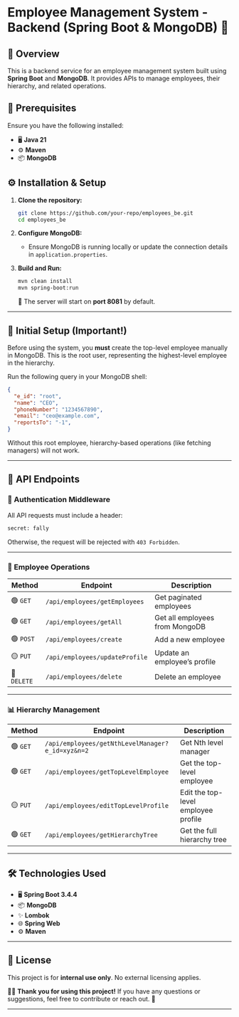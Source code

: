 # Employee Management System - Backend (Spring Boot & MongoDB) 🚀

## 📌 Overview

This is a backend service for an employee management system built using **Spring Boot** and **MongoDB**. It provides APIs to manage employees, their hierarchy, and related operations.

## 🔧 Prerequisites

Ensure you have the following installed:

- 🖥️ **Java 21**
- ⚙️ **Maven**
- 📦 **MongoDB**

## ⚙️ Installation & Setup

1. **Clone the repository:**

   ```sh
   git clone https://github.com/your-repo/employees_be.git
   cd employees_be
   ```

2. **Configure MongoDB:**

   - Ensure MongoDB is running locally or update the connection details in `application.properties`.

3. **Build and Run:**

   ```sh
   mvn clean install
   mvn spring-boot:run
   ```

   🚀 The server will start on **port 8081** by default.

---

## 🔹 Initial Setup (Important!)

Before using the system, you **must** create the top-level employee manually in MongoDB. This is the root user, representing the highest-level employee in the hierarchy.

Run the following query in your MongoDB shell:

```json
{
  "e_id": "root",
  "name": "CEO",
  "phoneNumber": "1234567890",
  "email": "ceo@example.com",
  "reportsTo": "-1",
}
```

Without this root employee, hierarchy-based operations (like fetching managers) will not work.

---

## 📌 API Endpoints

### 🔐 Authentication Middleware

All API requests must include a header:

```sh
secret: fally
```

Otherwise, the request will be rejected with `403 Forbidden`.

---

### 📂 Employee Operations

| Method | Endpoint | Description |
|--------|----------|-------------|
| 🟢 `GET` | `/api/employees/getEmployees` | Get paginated employees |
| 🟢 `GET` | `/api/employees/getAll` | Get all employees from MongoDB |
| 🟢 `POST` | `/api/employees/create` | Add a new employee |
| 🟡 `PUT` | `/api/employees/updateProfile` | Update an employee’s profile |
| 🔴 `DELETE` | `/api/employees/delete` | Delete an employee |

---

### 📊 Hierarchy Management

| Method | Endpoint | Description |
|--------|----------|-------------|
| 🟢 `GET` | `/api/employees/getNthLevelManager?e_id=xyz&n=2` | Get Nth level manager |
| 🟢 `GET` | `/api/employees/getTopLevelEmployee` | Get the top-level employee |
| 🟡 `PUT` | `/api/employees/editTopLevelProfile` | Edit the top-level employee profile |
| 🟢 `GET` | `/api/employees/getHierarchyTree` | Get the full hierarchy tree |

---

## 🛠️ Technologies Used

- 🖥️ **Spring Boot 3.4.4**
- 📦 **MongoDB**
- ✨ **Lombok**
- 🌐 **Spring Web**
- ⚙️ **Maven**

---

## 📜 License

This project is for **internal use only**. No external licensing applies.

👨‍💻 **Thank you for using this project!** If you have any questions or suggestions, feel free to contribute or reach out. 🚀

---